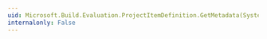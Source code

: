 ```yaml
---
uid: Microsoft.Build.Evaluation.ProjectItemDefinition.GetMetadata(System.String)
internalonly: False
---
```

